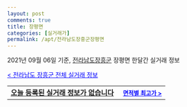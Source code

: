 ```yaml
---
layout: post
comments: true
title: 장평면
categories: [실거래가]
permalink: /apt/전라남도장흥군장평면
---
```


2021년 09월 06일 기준, <a href="/apt/전라남도장흥군">전라남도장흥군</a> 장평면 한달간 실거래 정보

<a style="color: blue;" href="/apt/전라남도장흥군">< 전라남도 장흥군 전체 실거래 정보</a>
<!---- start ---->
<table>
  <tr>
    <td colspan="4" style="font-weight: bold;"><a href="/apt/전라남도장흥군장평면{name_without_space}">오늘 등록된 실거래 정보가 없습니다</a> &nbsp;&nbsp;&nbsp; <a style="color: blue; font-size: smaller;" href="/apt/전라남도장흥군장평면{name_without_space}">면적별 최고가 ></a></td>
  </tr>
    
</table>
<!---- end ---->
    